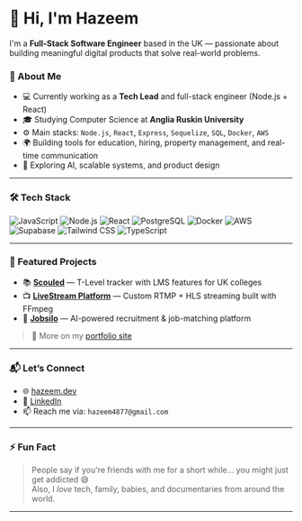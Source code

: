 # 👋 Hi, I'm Hazeem

I'm a **Full-Stack Software Engineer** based in the UK — passionate about building meaningful digital products that solve real-world problems.

### 🚀 About Me
- 💻 Currently working as a **Tech Lead** and full-stack engineer (Node.js + React)
- 🎓 Studying Computer Science at **Anglia Ruskin University**
- ⚙️ Main stacks: `Node.js`, `React`, `Express`, `Sequelize`, `SQL`, `Docker`, `AWS`
- 🌍 Building tools for education, hiring, property management, and real-time communication
- 🎯 Exploring AI, scalable systems, and product design

---

### 🛠️ Tech Stack

![JavaScript](https://img.shields.io/badge/-JavaScript-black?style=flat-square&logo=javascript)
![Node.js](https://img.shields.io/badge/-Node.js-black?style=flat-square&logo=node.js)
![React](https://img.shields.io/badge/-React-black?style=flat-square&logo=react)
![PostgreSQL](https://img.shields.io/badge/-PostgreSQL-black?style=flat-square&logo=postgresql)
![Docker](https://img.shields.io/badge/-Docker-black?style=flat-square&logo=docker)
![AWS](https://img.shields.io/badge/-AWS-black?style=flat-square&logo=amazonaws)
![Supabase](https://img.shields.io/badge/-Supabase-black?style=flat-square&logo=supabase)
![Tailwind CSS](https://img.shields.io/badge/-TailwindCSS-black?style=flat-square&logo=tailwind-css)
![TypeScript](https://img.shields.io/badge/-TypeScript-black?style=flat-square&logo=typescript)

---

### 📌 Featured Projects

- 📚 [**Scouled**](https://scouled.com) — T-Level tracker with LMS features for UK colleges  
- 📺 [**LiveStream Platform**](https://bcplusnews.com) — Custom RTMP + HLS streaming built with FFmpeg  
- 🤖 [**Jobsilo**](https://github.com/YOUR_USERNAME/Jobsilo) — AI-powered recruitment & job-matching platform  

> 🧩 More on my [portfolio site](https://hazeem.dev)

---

### 📬 Let’s Connect

- 🌐 [hazeem.dev](https://hazeem.dev)  
- 💼 [LinkedIn]([https://www.linkedin.com/in/YOUR-LINKEDIN](https://www.linkedin.com/in/abdulhazeem-adenekan))  
- 📫 Reach me via: `hazeem4877@gmail.com`

---

### ⚡ Fun Fact

> People say if you're friends with me for a short while… you might just get addicted 😅  
Also, I *love* tech, family, babies, and documentaries from around the world.

---
